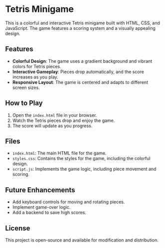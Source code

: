 # Tetris Minigame

This is a colorful and interactive Tetris minigame built with HTML, CSS, and JavaScript. The game features a scoring system and a visually appealing design.

## Features
- **Colorful Design**: The game uses a gradient background and vibrant colors for Tetris pieces.
- **Interactive Gameplay**: Pieces drop automatically, and the score increases as you play.
- **Responsive Layout**: The game is centered and adapts to different screen sizes.

## How to Play
1. Open the `index.html` file in your browser.
2. Watch the Tetris pieces drop and enjoy the game.
3. The score will update as you progress.

## Files
- `index.html`: The main HTML file for the game.
- `styles.css`: Contains the styles for the game, including the colorful design.
- `script.js`: Implements the game logic, including piece movement and scoring.

## Future Enhancements
- Add keyboard controls for moving and rotating pieces.
- Implement game-over logic.
- Add a backend to save high scores.

## License
This project is open-source and available for modification and distribution.
